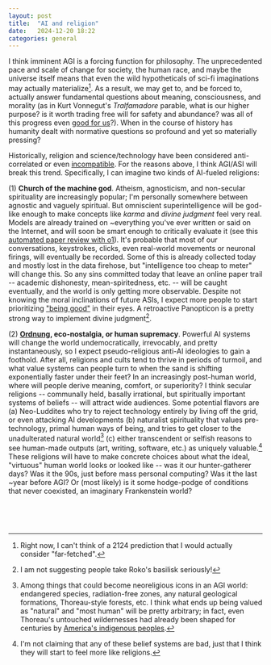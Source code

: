 ```yaml
---
layout: post
title:  "AI and religion"
date:   2024-12-20 18:22
categories: general
---
```


I think imminent AGI is a forcing function for philosophy. The unprecedented pace and scale of change for society, the human race, and maybe the universe itself means that even the wild hypotheticals of sci-fi imaginations may actually materialize[^0]. As a result, we may get to, and be forced to, actually answer fundamental questions about meaning, consciousness, and morality (as in Kurt Vonnegut's *Tralfamadore* parable, what is our higher purpose? is it worth trading free will for safety and abundance? was all of this progress even [good for us](https://web.cs.ucdavis.edu/~rogaway/classes/188/materials/Diamond-TheWorstMistakeInTheHistoryOfTheHumanRace.pdf)?). When in the course of history has humanity dealt with normative questions so profound and yet so materially pressing? 

Historically, religion and science/technology have been considered anti-correlated or even [incompatible](https://www.preposterousuniverse.com/blog/2009/06/23/science-and-religion-are-not-compatible/). For the reasons above, I think AGI/ASI will break this trend. Specifically, I can imagine two kinds of AI-fueled religions:

(1) **Church of the machine god**. Atheism, agnosticism, and non-secular spirituality are increasingly popular; I'm personally somewhere between agnostic and vaguely spiritual. But omniscient superintelligence will be god-like enough to make concepts like *karma* and *divine judgment* feel very real. Models are already trained on ~everything you've ever written or said on the Internet, and will soon be smart enough to critically evaluate it (see this [automated paper review with o1](https://www.owlposting.com/p/can-o1-preview-find-major-mistakes)). It's probable that most of our conversations, keystrokes, clicks, even real-world movements or neuronal firings, will eventually be recorded. Some of this is already collected today and mostly lost in the data firehose, but "intelligence too cheap to meter" will change this. So any sins committed today that leave an online paper trail -- academic dishonesty, mean-spiritedness, etc. -- will be caught eventually, and the world is only getting more observable. Despite not knowing the moral inclinations of future ASIs, I expect more people to start prioritizing ["being good"](https://x.com/karpathy/status/1821624726739185885) in their eyes. A retroactive Panopticon is a pretty strong way to implement divine judgment[^1]. 

(2) **[Ordnung](https://groups.etown.edu/amishstudies/cultural-practices/regulations/), eco-nostalgia, or human supremacy**. Powerful AI systems will change the world undemocratically, irrevocably, and pretty instantaneously, so I expect pseudo-religious anti-AI ideologies to gain a foothold. After all, religions and cults tend to thrive in periods of turmoil, and what value systems can people turn to when the sand is shifting exponentially faster under their feet? In an increasingly post-human world, where will people derive meaning, comfort, or superiority? I think secular religions -- communally held, basally irrational, but spiritually important systems of beliefs -- will attract wide audiences. Some potential flavors are (a) Neo-Luddites who try to reject technology entirely by living off the grid, or even attacking AI developments (b) naturalist spirituality that values pre-technology, primal human ways of being, and tries to get closer to the unadulterated natural world[^2] (c) either transcendent or selfish reasons to see human-made outputs (art, writing, software, etc.) as uniquely valuable.[^3] These religions will have to make concrete choices about what the ideal, "virtuous" human world looks or looked like -- was it our hunter-gatherer days? Was it the 90s, just before mass personal computing? Was it the last ~year before AGI? Or (most likely) is it some hodge-podge of conditions that never coexisted, an imaginary Frankenstein world?

&nbsp;

&nbsp;


[^0]: Right now, I can't think of a 2124 prediction that I would actually consider "far-fetched".
[^1]: I am not suggesting people take Roko's basilisk seriously!
[^2]: Among things that could become neoreligious icons in an AGI world: endangered species, radiation-free zones, any natural geological formations, Thoreau-style forests, etc. I think what ends up being valued as "natural" and "most human" will be pretty arbitrary; in fact, even Thoreau's untouched wildernesses had already been shaped for centuries by [America's indigenous peoples](https://en.wikipedia.org/wiki/1491:_New_Revelations_of_the_Americas_Before_Columbus).
[^3]: I'm not claiming that any of these belief systems are bad, just that I think they will start to feel more like religions.